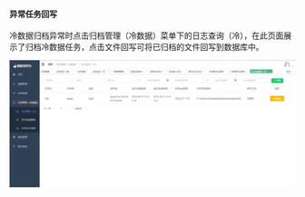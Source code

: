

#### 			异常任务回写

​	冷数据归档异常时点击归档管理（冷数据）菜单下的日志查询（冷），在此页面展示了归档冷数据任务，点击文件回写可将已归档的文件回写到数据库中。

![image-20230621150804299](../../images/whaleal-data/image-20230621150804299.png)
